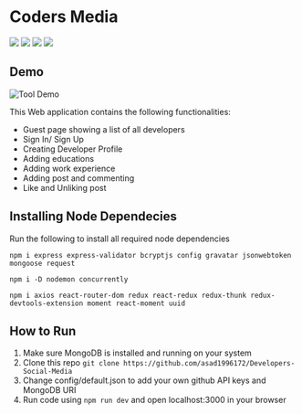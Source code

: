 # Coders Media
<img src ="https://img.shields.io/badge/MongoDB-%234ea94b.svg?&style=for-the-badge&logo=mongodb&logoColor=white"/> <img src="https://img.shields.io/badge/express.js%20-%23404d59.svg?&style=for-the-badge"/> <img src="https://img.shields.io/badge/react%20-%2320232a.svg?&style=for-the-badge&logo=react&logoColor=%2361DAFB"/> <img src="https://img.shields.io/badge/node.js%20-%2343853D.svg?&style=for-the-badge&logo=node.js&logoColor=white"/>

## Demo
![Tool Demo](https://github.com/asad1996172/Developers-Social-Media/blob/master/demo%20(2).gif)

This Web application contains the following functionalities:
* Guest page showing a list of all developers
* Sign In/ Sign Up
* Creating Developer Profile
* Adding educations
* Adding work experience
* Adding post and commenting 
* Like and Unliking post

## Installing Node Dependecies
Run the following to install all required node dependencies
```
npm i express express-validator bcryptjs config gravatar jsonwebtoken mongoose request
```
```
npm i -D nodemon concurrently
```
```
npm i axios react-router-dom redux react-redux redux-thunk redux-devtools-extension moment react-moment uuid
```

## How to Run
1. Make sure MongoDB is installed and running on your system
1. Clone this repo ``` git clone https://github.com/asad1996172/Developers-Social-Media ```
1. Change config/default.json to add your own github API keys and MongoDB URI
1. Run code using ``` npm run dev ``` and open localhost:3000 in your browser
